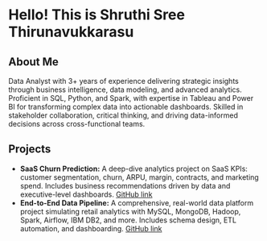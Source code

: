 # Hello! This is Shruthi Sree Thirunavukkarasu
## About Me
Data Analyst with 3+ years of experience delivering strategic insights through business intelligence, data modeling, and advanced analytics. Proficient in SQL, Python, and Spark, with expertise in Tableau and Power BI for transforming complex data into actionable dashboards. Skilled in stakeholder collaboration, critical thinking, and driving data-informed decisions across cross-functional teams. 

## Projects

- **SaaS Churn Prediction:** A deep-dive analytics project on SaaS KPIs: customer segmentation, churn, ARPU, margin, contracts, and marketing spend. Includes business recommendations driven by data and executive-level dashboards. [GitHub link](https://github.com/shruthisree1234/SaaS_Churn_Prediction)
- **End-to-End Data Pipeline:** A comprehensive, real-world data platform project simulating retail analytics with MySQL, MongoDB, Hadoop, Spark, Airflow, IBM DB2, and more. Includes schema design, ETL automation, and dashboarding. [GitHub link](https://github.com/shruthisree1234/Data-Engineering-End-End-Project)
